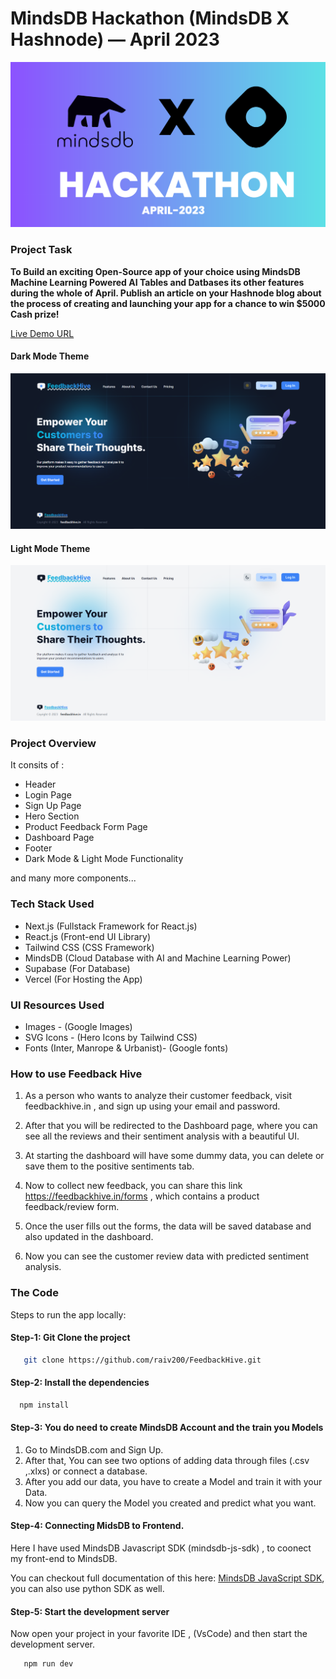 # MindsDB Hackathon (MindsDB X Hashnode) — April 2023
  
  ![MindsDB Hackathon](./public/images/mindsdb-hashnode.png)

### Project Task

**To Build an exciting Open-Source app of your choice using MindsDB Machine Learning Powered AI Tables and Datbases its other features during the whole of April. Publish an article on your Hashnode blog about the process of creating and launching your app for a chance to win $5000 Cash prize!**

[Live Demo URL](https://feedbackhive.vercel.app)


#### Dark Mode Theme
![Poject Final View](./public/images/feed-homepage-dark.PNG)


#### Light Mode Theme
![Poject Final View](./public/images/feed-homepage-light.PNG)

### Project Overview

It consits of :

* Header
* Login Page
* Sign Up Page
* Hero Section
* Product Feedback Form Page
* Dashboard Page
* Footer
* Dark Mode & Light Mode Functionality

and many more components...

### Tech Stack Used

- Next.js (Fullstack Framework for React.js)
- React.js (Front-end UI Library)
- Tailwind CSS (CSS Framework)
- MindsDB (Cloud Database with AI and Machine Learning Power)
- Supabase (For Database)
- Vercel (For Hosting the App)

### UI Resources Used

* Images - (Google Images)
* SVG Icons - (Hero Icons by Tailwind CSS)
* Fonts (Inter, Manrope & Urbanist)- (Google fonts)


### How to use  Feedback Hive

1. As a person who wants to analyze their customer feedback, visit feedbackhive.in , and sign up using your email and password.

2. After that you will be redirected to the Dashboard page, where you can see all the reviews and their sentiment analysis with a beautiful UI.

3. At starting the dashboard will have some dummy data, you can delete or save them to the positive sentiments tab.

4. Now to collect new feedback, you can share this link https://feedbackhive.in/forms , which contains a product feedback/review form. 

5. Once the user fills out the forms, the data will be saved database and also updated in the dashboard.

6. Now you can see the customer review data with predicted sentiment analysis. 


### The Code

Steps to run the app locally:


#### Step-1: Git Clone the project

```bash
   git clone https://github.com/raiv200/FeedbackHive.git
```

#### Step-2: Install the dependencies

```bash
  npm install
```

#### Step-3: You do need to create MindsDB Account and the train you Models

 1. Go to MindsDB.com and Sign Up.
 2. After that, You can see two options of adding data through files (.csv ,.xlxs) or connect a database.
 3. After you add our data, you have to create a Model and train it with your Data.
 4. Now you can query the Model you created and predict what you want.



#### Step-4: Connecting MidsDB to Frontend.

Here I have used MindsDB Javascript SDK  (mindsdb-js-sdk) , to coonect my front-end to MindsDB.

You can checkout full documentation of this here: [MindsDB JavaScript SDK](https://github.com/mindsdb/mindsdb-js-sdk), you can also use python SDK as well.


#### Step-5: Start the development server

Now open your project in your favorite IDE , (VsCode) and then start the development server.

```bash
   npm run dev
```


